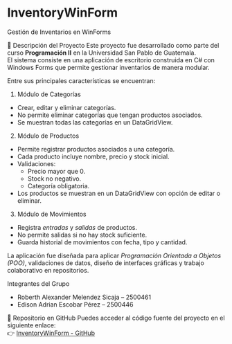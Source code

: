 # InventoryWinForm

Gestión de Inventarios en WinForms

📌 Descripción del Proyecto
Este proyecto fue desarrollado como parte del curso **Programación II** en la Universidad San Pablo de Guatemala.  
El sistema consiste en una aplicación de escritorio construida en C# con Windows Forms que permite gestionar inventarios de manera modular.  

Entre sus principales características se encuentran:  
1. Módulo de Categorías
- Crear, editar y eliminar categorías.
- No permite eliminar categorías que tengan productos asociados.
- Se muestran todas las categorías en un DataGridView.

2. Módulo de Productos
- Permite registrar productos asociados a una categoría.
- Cada producto incluye nombre, precio y stock inicial.
- Validaciones:
  - Precio mayor que 0.
  - Stock no negativo.
  - Categoría obligatoria.
- Los productos se muestran en un DataGridView con opción de editar o eliminar.

3. Módulo de Movimientos
- Registra *entradas* y *salidas* de productos.
- No permite salidas si no hay stock suficiente.
- Guarda historial de movimientos con fecha, tipo y cantidad.


La aplicación fue diseñada para aplicar *Programación Orientada a Objetos (POO)*, validaciones de datos, diseño de interfaces gráficas y trabajo colaborativo en repositorios.

Integrantes del Grupo
- Roberth Alexander Melendez Sicaja – 2500461  
- Edison Adrian Escobar Pérez – 2500446  

🔗 Repositorio en GitHub
Puedes acceder al código fuente del proyecto en el siguiente enlace:  
👉 [InventoryWinForm - GitHub](https://github.com/Edison-Escobar/InventoryWinForm)
